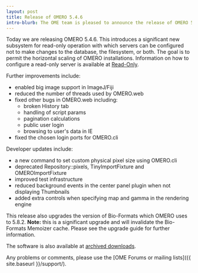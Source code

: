 ```yaml
---
layout: post
title: Release of OMERO 5.4.6
intro-blurb: The OME team is pleased to announce the release of OMERO 5.4.6.
---
```

Today we are releasing OMERO 5.4.6.
This introduces a significant new subsystem for read-only operation
with which servers can be configured not to make changes to the database,
the filesystem, or both. The goal is to permit the horizontal scaling
of OMERO installations. Information on how to configure a read-only server
is available at [Read-Only](https://docs.openmicroscopy.org/omero/5.4.6/developers/Server/Clustering.html#read-only).

Further improvements include:

* enabled big image support in ImageJ/Fiji
* reduced the number of threads used by OMERO.web
* fixed other bugs in OMERO.web including:
   * broken History tab
   * handling of script params
   * pagination calculations
   * public user login
   * browsing to user's data in IE
* fixed the chosen login ports for OMERO.cli



Developer updates include:

* a new command to set custom physical pixel size using OMERO.cli
* deprecated Repository::pixels, TinyImportFixture and OMEROImportFixture
* improved test infrastructure
* reduced background events in the center panel plugin when not displaying Thumbnails
* added extra controls when specifying map and gamma in the rendering engine

This release also upgrades the version of Bio-Formats which OMERO
uses to 5.8.2. **Note:** this is a significant upgrade and will
invalidate the Bio-Formats Memoizer cache. Please see the upgrade
guide for further information.


The software is also available at [archived downloads](https://downloads.openmicroscopy.org/omero/5.4.6).

Any problems or comments, please use the [OME Forums or mailing lists]({{ site.baseurl }}/support/).
